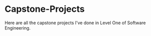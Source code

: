 # Capstone-Projects
Here are all the capstone projects I've done in Level One of Software Engineering.

